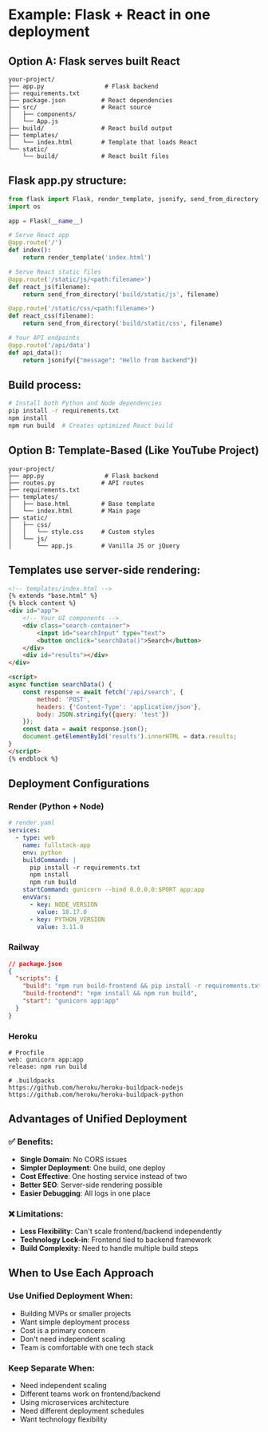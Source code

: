 # Example: Flask + React in one deployment

## Option A: Flask serves built React
```
your-project/
├── app.py                 # Flask backend
├── requirements.txt
├── package.json          # React dependencies
├── src/                  # React source
│   ├── components/
│   └── App.js
├── build/                # React build output
├── templates/
│   └── index.html        # Template that loads React
└── static/
    └── build/            # React built files
```

## Flask app.py structure:
```python
from flask import Flask, render_template, jsonify, send_from_directory
import os

app = Flask(__name__)

# Serve React app
@app.route('/')
def index():
    return render_template('index.html')

# Serve React static files
@app.route('/static/js/<path:filename>')
def react_js(filename):
    return send_from_directory('build/static/js', filename)

@app.route('/static/css/<path:filename>')
def react_css(filename):
    return send_from_directory('build/static/css', filename)

# Your API endpoints
@app.route('/api/data')
def api_data():
    return jsonify({"message": "Hello from backend"})
```

## Build process:
```bash
# Install both Python and Node dependencies
pip install -r requirements.txt
npm install
npm run build  # Creates optimized React build
```

## Option B: Template-Based (Like YouTube Project)
```
your-project/
├── app.py                 # Flask backend
├── routes.py             # API routes
├── requirements.txt
├── templates/
│   ├── base.html         # Base template
│   └── index.html        # Main page
├── static/
│   ├── css/
│   │   └── style.css     # Custom styles
│   └── js/
│       └── app.js        # Vanilla JS or jQuery
```

## Templates use server-side rendering:
```html
<!-- templates/index.html -->
{% extends "base.html" %}
{% block content %}
<div id="app">
    <!-- Your UI components -->
    <div class="search-container">
        <input id="searchInput" type="text">
        <button onclick="searchData()">Search</button>
    </div>
    <div id="results"></div>
</div>

<script>
async function searchData() {
    const response = await fetch('/api/search', {
        method: 'POST',
        headers: {'Content-Type': 'application/json'},
        body: JSON.stringify({query: 'test'})
    });
    const data = await response.json();
    document.getElementById('results').innerHTML = data.results;
}
</script>
{% endblock %}
```

## Deployment Configurations

### Render (Python + Node)
```yaml
# render.yaml
services:
  - type: web
    name: fullstack-app
    env: python
    buildCommand: |
      pip install -r requirements.txt
      npm install
      npm run build
    startCommand: gunicorn --bind 0.0.0.0:$PORT app:app
    envVars:
      - key: NODE_VERSION
        value: 18.17.0
      - key: PYTHON_VERSION
        value: 3.11.0
```

### Railway
```json
// package.json
{
  "scripts": {
    "build": "npm run build-frontend && pip install -r requirements.txt",
    "build-frontend": "npm install && npm run build",
    "start": "gunicorn app:app"
  }
}
```

### Heroku
```
# Procfile
web: gunicorn app:app
release: npm run build

# .buildpacks
https://github.com/heroku/heroku-buildpack-nodejs
https://github.com/heroku/heroku-buildpack-python
```

## Advantages of Unified Deployment

### ✅ Benefits:
- **Single Domain**: No CORS issues
- **Simpler Deployment**: One build, one deploy
- **Cost Effective**: One hosting service instead of two
- **Better SEO**: Server-side rendering possible
- **Easier Debugging**: All logs in one place

### ❌ Limitations:
- **Less Flexibility**: Can't scale frontend/backend independently
- **Technology Lock-in**: Frontend tied to backend framework
- **Build Complexity**: Need to handle multiple build steps

## When to Use Each Approach

### Use Unified Deployment When:
- Building MVPs or smaller projects
- Want simple deployment process
- Cost is a primary concern
- Don't need independent scaling
- Team is comfortable with one tech stack

### Keep Separate When:
- Need independent scaling
- Different teams work on frontend/backend
- Using microservices architecture
- Need different deployment schedules
- Want technology flexibility
